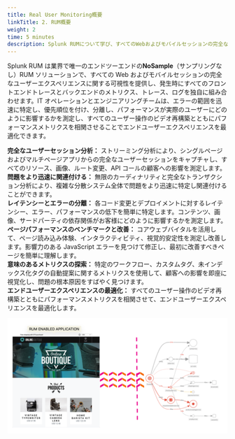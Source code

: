 ```yaml
---
title: Real User Monitoring概要
linkTitle: 2. RUM概要
weight: 2
time: 5 minutes
description: Splunk RUMについて学び、すべてのWebおよびモバイルセッションの完全なユーザーエクスペリエンスを監視する方法を理解します。
---
```


Splunk RUM は業界で唯一のエンドツーエンドの**NoSample**（サンプリングなし）RUM ソリューションで、すべての Web およびモバイルセッションの完全なユーザーエクスペリエンスに関する可視性を提供し、発生時にすべてのフロントエンドトレースとバックエンドのメトリクス、トレース、ログを独自に組み合わせます。IT オペレーションとエンジニアリングチームは、エラーの範囲を迅速に特定し、優先順位を付け、分離し、パフォーマンスが実際のユーザーにどのように影響するかを測定し、すべてのユーザー操作のビデオ再構築とともにパフォーマンスメトリクスを相関させることでエンドユーザーエクスペリエンスを最適化できます。

**完全なユーザーセッション分析：** ストリーミング分析により、シングルページおよびマルチページアプリからの完全なユーザーセッションをキャプチャし、すべてのリソース、画像、ルート変更、API コールの顧客への影響を測定します。  
**問題をより迅速に関連付ける：** 無限のカーディナリティと完全なトランザクション分析により、複雑な分散システム全体で問題をより迅速に特定し関連付けることができます。  
**レイテンシーとエラーの分離：** 各コード変更とデプロイメントに対するレイテンシー、エラー、パフォーマンスの低下を簡単に特定します。コンテンツ、画像、サードパーティの依存関係がお客様にどのように影響するかを測定します。  
**ページパフォーマンスのベンチマークと改善：** コアウェブバイタルを活用して、ページ読み込み体験、インタラクティビティ、視覚的安定性を測定し改善します。影響力のある JavaScript エラーを見つけて修正し、最初に改善すべきページを簡単に理解します。  
**意味のあるメトリクスの探索：** 特定のワークフロー、カスタムタグ、未インデックス化タグの自動提案に関するメトリクスを使用して、顧客への影響を即座に視覚化し、問題の根本原因をすばやく見つけます。  
**エンドユーザーエクスペリエンスの最適化：** すべてのユーザー操作のビデオ再構築とともにパフォーマンスメトリクスを相関させて、エンドユーザーエクスペリエンスを最適化します。

![アーキテクチャ概要](images/rum-architecture.png)
